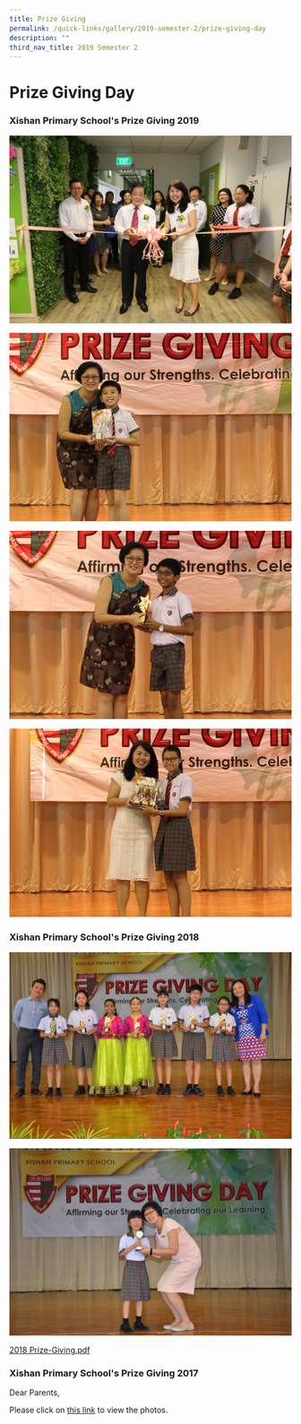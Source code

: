 ```yaml
---
title: Prize Giving
permalink: /quick-links/gallery/2019-semester-2/prize-giving-day
description: ""
third_nav_title: 2019 Semester 2
---
```

# **Prize Giving Day**

  

### Xishan Primary School's Prize Giving 2019

![](/images/Prize%20Giving%20(0).jpg)

![](/images/001PG.jpg)

![](/images/051PG.jpg)

![](/images/098PG.jpg)

### Xishan Primary School's Prize Giving 2018

![](/images/Prize%20Giving%202018%20Photos%20(102).jpg)

![](/images/Prize%20Giving%202018%20Photos%20(10).jpg)

[2018 Prize-Giving.pdf](/files/2018%20Prize-Giving.pdf)

### Xishan Primary School's Prize Giving 2017

Dear Parents,

Please click on [this link](https://photos.google.com/share/AF1QipOlKz2jl1L9eR9bUF4hkXlOrLkbcs3Mp0M0sxCMscbh18wZLz9cNp1jyW-C9h7iFA?key=bDdDSEo2d1RiZHZuUkFVS1ZQb0FqT3E1M0ZKSmNB) to view the photos.